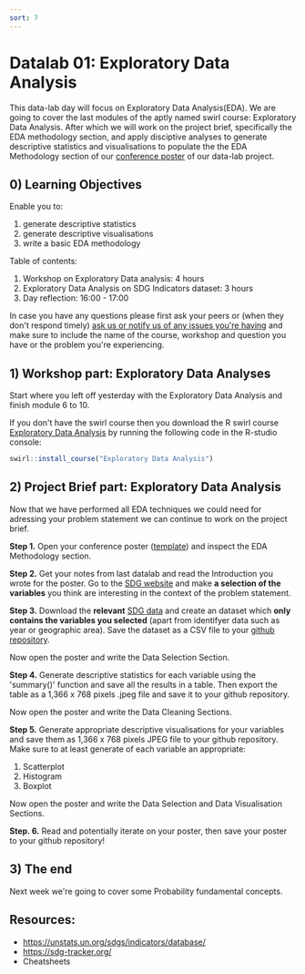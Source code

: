 ```yaml
---
sort: 7
---
```


# Datalab 01: Exploratory Data Analysis

This data-lab day will focus on Exploratory Data Analysis(EDA). We are going to cover the last modules of the aptly named swirl course: Exploratory Data Analysis. After which we will work on the project brief, specifically the EDA methodology section, and apply disciptive analyses to generate descriptive statistics and visualisations to populate the the EDA Methodology section of our [conference poster](docs\assets\Assessment\DS1-AssesmentPoster_Template.pptx) of our data-lab project.

## 0) Learning Objectives
Enable you to:
1. generate descriptive statistics
2. generate descriptive visualisations
3. write a basic EDA methodology

Table of contents:
1. Workshop on Exploratory Data analysis: 4 hours
2. Exploratory Data Analysis on SDG Indicators dataset: 3 hours
3. Day reflection: 16:00 - 17:00

In case you have any questions please first ask your peers or (when they don't respond timely) [ask us or notify us of any issues you're having](https://github.com/BredaUniversity/AAI-DM/issues/new) and make sure to include the name of the course, workshop and question you have or the problem you're experiencing.


## 1) Workshop part: Exploratory Data Analyses
Start where you left off yesterday with the Exploratory Data Analysis and finish module 6 to 10.

If you don't have the swirl course then you download the R swirl course [Exploratory Data Analysis](https://swirlstats.com/scn/getclean.html) by running the following code in the R-studio console:
```R
swirl::install_course("Exploratory Data Analysis")
```

## 2) Project Brief part: Exploratory Data Analysis
Now that we have performed all EDA techniques we could need for adressing your problem statement we can continue to work on the project brief.

**Step 1.** Open your conference poster ([template](docs\assets\Assessment\DS1-AssesmentPoster_Template.pptx)) and inspect the EDA Methodology section.

**Step 2.** Get your notes from last datalab and read the Introduction you wrote for the poster. Go to the [SDG website](https://sdg-tracker.org/) and make **a selection of the variables** you think are interesting in the context of the problem statement.


**Step 3.** Download the **relevant** [SDG data](https://unstats.un.org/sdgs/indicators/database/) and create an dataset which **only contains the variables you selected** (apart from identifyer data such as year or geographic area). Save the dataset as a CSV file to your [github repository](HYPERLINK).

Now open the poster and write the Data Selection Section.


**Step 4.** Generate descriptive statistics for each variable using the 'summary()' function and save all the results in a table. Then export the table as a 1,366 x 768 pixels .jpeg file and save it to your github repository.

Now open the poster and write the Data Cleaning Sections.


**Step 5.** Generate appropriate descriptive visualisations for your variables and save them as 1,366 x 768 pixels JPEG file to your github repository. Make sure to at least generate of each variable an appropriate:
1. Scatterplot
2. Histogram
3. Boxplot

Now open the poster and write the Data Selection and Data Visualisation Sections.

**Step. 6.** Read and potentially iterate on your poster, then save your poster to your github repository!

## 3) The end
Next week we're going to cover some Probability fundamental concepts.


## Resources:
- https://unstats.un.org/sdgs/indicators/database/
- https://sdg-tracker.org/
- Cheatsheets
